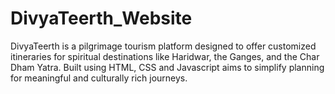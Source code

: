# DivyaTeerth_Website
DivyaTeerth is a pilgrimage tourism platform designed to offer customized itineraries for spiritual destinations like Haridwar, the Ganges, and the Char Dham Yatra. Built using HTML, CSS and Javascript aims to simplify planning for meaningful and culturally rich journeys.
